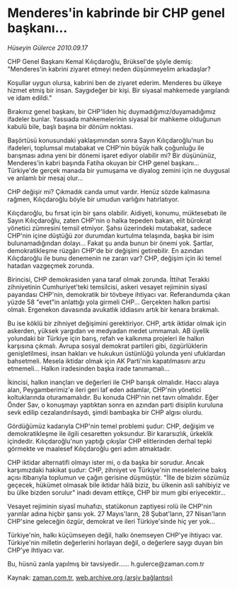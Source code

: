# Menderes'in kabrinde bir CHP genel başkanı...

*Hüseyin Gülerce 2010.09.17*

<td class="news-spot">
<p>CHP Genel Başkanı Kemal Kılıçdaroğlu, Brüksel'de şöyle demiş: "Menderes'in kabrini ziyaret etmeyi neden düşünmeyelim arkadaşlar?</p>
<p><p>Koşullar uygun olursa, kabrini ben de ziyaret ederim. Menderes bu ülkeye hizmet etmiş bir insan. Saygıdeğer bir kişi. Bir siyasal mahkemede yargılandı ve idam edildi."
<p>Bırakınız genel başkanı, bir CHP'liden hiç duymadığımız/duyamadığımız ifadeler bunlar. Yassıada mahkemelerinin siyasal bir mahkeme olduğunun kabulü bile, başlı başına bir dönüm noktası.
<p>Başörtüsü konusundaki yaklaşımından sonra Sayın Kılıçdaroğlu'nun bu ifadeleri, toplumsal mutabakat ve CHP'nin büyük halk çoğunluğu ile barışması adına yeni bir dönemi işaret ediyor olabilir mi? Bir düşününüz, Menderes'in kabri başında Fatiha okuyan bir CHP genel başkanı... Türkiye'de gerçek manada bir yumuşama ve diyalog zemini için ne duygusal ve anlamlı bir mesaj olur...
<p>CHP değişir mi? Çıkmadık canda umut vardır. Henüz sözde kalmasına rağmen, Kılıçdaroğlu böyle bir umudun varlığını hatırlatıyor.
<p>Kılıçdaroğlu, bu fırsat için bir şans olabilir. Aidiyeti, konumu, müktesebatı ile Sayın Kılıçdaroğlu, zaten CHP'nin o halka tepeden bakan, elit bürokrat yönetici zümresini temsil etmiyor. Şahsı üzerindeki mutabakat, sadece CHP'nin içine düştüğü zor durumdan kurtulma telaşında, başka bir isim bulunamadığından dolayı... Fakat şu anda bunun bir önemi yok. Şartlar, demokratikleşme rüzgârı CHP'de bir değişimi getirebilir. En azından Kılıçdaroğlu ile bunu denemenin ne zararı var? CHP, değişim için iki temel hatadan vazgeçmek zorunda.
<p>Birincisi, CHP demokrasiden yana taraf olmak zorunda. İttihat Terakki zihniyetinin Cumhuriyet'teki temsilcisi, askeri vesayet rejiminin siyasî payandası CHP'nin, demokratik bir tövbeye ihtiyacı var. Referandumda çıkan yüzde 58 "evet"in anlattığı yola girmeli CHP... Gerçekten halkın partisi olmalı. Ergenekon davasında avukatlık iddiasını artık bir kenara bırakmalı.
<p>Bu ise köklü bir zihniyet değişimini gerektiriyor. CHP, artık iktidar olmak için askerden, yüksek yargıdan ve medyadan medet ummamalı. AB üyelik yolundaki bir Türkiye için barış, refah ve kalkınma projeleri ile halkın karşısına çıkmalı. Avrupa sosyal demokrat partileri gibi, özgürlüklerin genişletilmesi, insan hakları ve hukukun üstünlüğü yolunda yeni ufuklardan bahsetmeli. Mesela iktidar olmak için AK Parti'nin kapatılmasını arzu etmemeli... Halkın iradesinden başka irade tanımamalı...
<p>İkincisi, halkın inançları ve değerleri ile CHP barışık olmalıdır. Haccı alaya alan, Peygamberimiz'e ileri geri laf eden adamlar, CHP'nin yönetici koltuklarında oturamamalıdır. Bu konuda CHP'nin net tavrı olmalıdır. Eğer Önder Sav, o konuşmayı yaptıktan sonra en azından parti disiplin kuruluna sevk edilip cezalandırılsaydı, şimdi bambaşka bir CHP algısı olurdu.
<p>Gördüğümüz kadarıyla CHP'nin temel problemi şudur: CHP, değişim ve demokratikleşme ile ilgili cesaretten yoksundur. Bir kararsızlık, ürkeklik içindedir. Kılıçdaroğlu'nun yaptığı çıkışlar CHP elitlerinden derhal tepki görmekte ve maalesef Kılıçdaroğlu geri adım atmaktadır.
<p>CHP iktidar alternatifi olmayı ister mi, o da başka bir sorudur. Ancak karşımızdaki hakikat şudur: CHP, zihniyet ve Türkiye'nin meselelerine bakış açısı itibarıyla toplumun ve çağın gerisine düşmüştür. "İlle de bizim sözümüz geçecek, hükümet olmasak bile iktidar hâlâ biziz, bu ülkenin asli sahibiyiz ve bu ülke bizden sorulur" inadı devam ettikçe, CHP bir mum gibi eriyecektir...
<p>Vesayet rejiminin siyasî muhafızı, statükonun zaptiyesi rolü ile CHP'nin yarınlar adına hiçbir şansı yok. 27 Mayıs'ların, 28 Şubat'ların, 27 Nisan'ların CHP'sine geleceğin özgür, demokrat ve ileri Türkiye'sinde hiç yer yok...
<p>Türkiye'nin, halkı küçümseyen değil, halkı önemseyen CHP'ye ihtiyacı var. Türkiye'nin milletin değerlerini horlayan değil, o değerlere saygı duyan bin CHP'ye ihtiyacı var.
<p>Bu, hüsnü zanla yapılmış bir tavsiyedir...... h.gulerce@zaman.com.tr</p>
<a href="http://web.archive.org/web/20101120201414/mailto:h.gulerce@zaman.com.tr">
</a></p></p></p></p></p></p></p></p></p></p></p></p></p></td>

Kaynak: [zaman.com.tr](http://zaman.com.tr/yazar.do?yazino=1028512), [web.archive.org (arşiv bağlantısı)](http://web.archive.org/web/20101120201414/http://www.zaman.com.tr:80/yazar.do?yazino=1028512)
